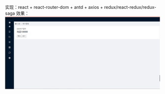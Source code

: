 实现：react + react-router-dom + antd + axios + redux/react-redux/redux-saga
效果：
![Image text](https://raw.githubusercontent.com/fanqingyun/awesome-react/master/README/whole.png)

